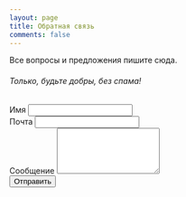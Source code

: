```yaml
---
layout: page
title: Обратная связь
comments: false
---
```



<div id="contact">
  <div class="contactContent">
    <p class="intro">Все вопросы и предложения пишите сюда.</p>
    <h6><i>Только, будьте добры, без спама!</i></h6>
  </div>
  <form action="https://formspree.io/ahliddin.i@gmail.com" method="POST">
    <label for="name">Имя</label>
    <input type="text" id="name" name="name"><br>
    <label for="email">Почта</label>
    <input type="email" id="email" name="_replyto"><br>
    <label for="message">Сообщение</label>
    <textarea name="content" id="message" rows="5"></textarea><br>
    <input type="submit" value="Отправить" class="button btn btn-light btn-lg btn-block">
  </form>
</div>












